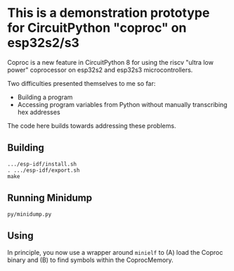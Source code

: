 # This is a demonstration prototype for CircuitPython "coproc" on esp32s2/s3

Coproc is a new feature in CircuitPython 8 for using the riscv "ultra low power"
coprocessor on esp32s2 and esp32s3 microcontrollers.

Two difficulties presented themselves to me so far:
 * Building a program
 * Accessing program variables from Python without manually transcribing hex addresses

The code here builds towards addressing these problems.

## Building 
```
.../esp-idf/install.sh
. .../esp-idf/export.sh
make
```

## Running Minidump

```
py/minidump.py
```

## Using
In principle, you now use a wrapper around `minielf` to (A) load the Coproc
binary and (B) to find symbols within the CoprocMemory.
